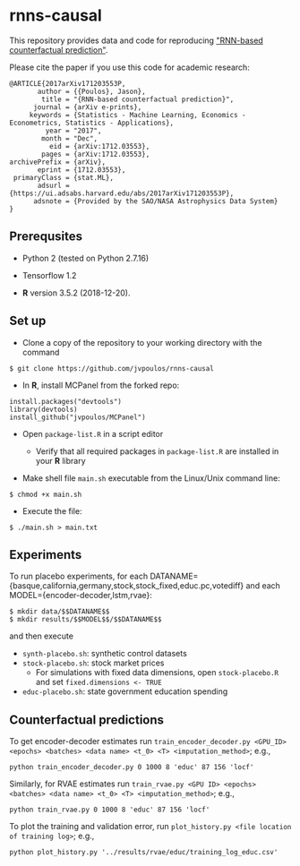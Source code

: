 # rnns-causal

This repository provides data and code for reproducing ["RNN-based counterfactual prediction"](https://arxiv.org/abs/1712.03553).

Please cite the paper if you use this code for academic research:

```
@ARTICLE{2017arXiv171203553P,
       author = {{Poulos}, Jason},
        title = "{RNN-based counterfactual prediction}",
      journal = {arXiv e-prints},
     keywords = {Statistics - Machine Learning, Economics - Econometrics, Statistics - Applications},
         year = "2017",
        month = "Dec",
          eid = {arXiv:1712.03553},
        pages = {arXiv:1712.03553},
archivePrefix = {arXiv},
       eprint = {1712.03553},
 primaryClass = {stat.ML},
       adsurl = {https://ui.adsabs.harvard.edu/abs/2017arXiv171203553P},
      adsnote = {Provided by the SAO/NASA Astrophysics Data System}
}
```

Prerequsites
------

* Python 2 (tested on Python 2.7.16)

* Tensorflow 1.2

* **R** version 3.5.2 (2018-12-20). 

Set up
------
* Clone a copy of the repository to your working directory with the command
```
$ git clone https://github.com/jvpoulos/rnns-causal
```
* In **R**, install MCPanel from the forked repo:
```
install.packages("devtools")
library(devtools) 
install_github("jvpoulos/MCPanel")
```
* Open `package-list.R` in a script editor
  * Verify that all required packages in `package-list.R` are installed in your **R** library

* Make shell file `main.sh` executable from the Linux/Unix command line:
```
$ chmod +x main.sh
```
* Execute the file:
```
$ ./main.sh > main.txt
```

Experiments
------

To run placebo experiments, for each DATANAME={basque,california,germany,stock,stock_fixed,educ.pc,votediff} and each MODEL={encoder-decoder,lstm,rvae}:

```
$ mkdir data/$$DATANAME$$
$ mkdir results/$$MODEL$$/$$DATANAME$$
```

and then execute

* `synth-placebo.sh`: synthetic control datasets
* `stock-placebo.sh`: stock market prices
  * For simulations with fixed data dimensions, open `stock-placebo.R` and set `fixed.dimensions <- TRUE`
* `educ-placebo.sh`: state government education spending

Counterfactual predictions
------

To get encoder-decoder estimates run `train_encoder_decoder.py <GPU_ID> <epochs> <batches> <data name> <t_0> <T> <imputation_method>`; e.g., 
```
python train_encoder_decoder.py 0 1000 8 'educ' 87 156 'locf'
```

Similarly, for RVAE estimates run `train_rvae.py <GPU ID> <epochs> <batches> <data name> <t_0> <T> <imputation_method>`; e.g., 
```
python train_rvae.py 0 1000 8 'educ' 87 156 'locf'
```

To plot the training and validation error, run `plot_history.py <file location of training log>`; e.g., 
```
python plot_history.py '../results/rvae/educ/training_log_educ.csv'
```